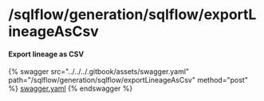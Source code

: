 # /sqlflow/generation/sqlflow/exportLineageAsCsv

#### Export lineage as CSV

{% swagger src="../../../.gitbook/assets/swagger.yaml" path="/sqlflow/generation/sqlflow/exportLineageAsCsv" method="post" %}
[swagger.yaml](../../../.gitbook/assets/swagger.yaml)
{% endswagger %}

